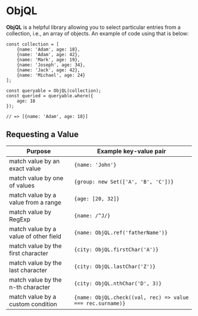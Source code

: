 # ObjQL

**ObjQL** is a helpful library allowing you to select particular entries from a collection, i.e., an array of objects. An example of code using that is below:

```
const collection = [
	{name: 'Adam', age: 18},
	{name: 'Adam', age: 42},
	{name: 'Mark', age: 19},
	{name: 'Joseph', age: 34},
	{name: 'Jack', age: 42},
	{name: 'Michael', age: 24}
];

const queryable = ObjQL(collection);
const queried = queryable.where({
	age: 18
});

// => [{name: 'Adam', age: 18}]
```

## Requesting a Value

| Purpose | Example key-value pair |
|---------|------------------------|
| match value by an exact value | `{name: 'John'}` |
| match value by one of values | `{group: new Set(['A', 'B', 'C'])}` |
| match value by a value from a range | `{age: [20, 32]}` |
| match value by RegExp | `{name: /^J/}` |
| match value by a value of other field | `{name: ObjQL.ref('fatherName')}` |
| match value by the first character | `{city: ObjQL.firstChar('A')}` |
| match value by the last character | `{city: ObjQL.lastChar('Z')}` |
| match value by the n-th character | `{city: ObjQL.nthChar('D', 3)}` |
| match value by a custom condition | `{name: ObjQL.check((val, rec) => value === rec.surname)}` |